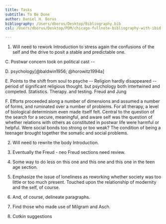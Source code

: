 ```yaml
---
title: Tasks
subtitle: To Be Done
author: Daniel H. Borus
bibliography: /Users/dborus/Desktop/Bibliography.bib
csl: /Users/dborus/Desktop/PDM/chicago-fullnote-bibliography-with-ibid.csl

---
```



1. Will need to rework Introduction to stress again the confusions of the self and the drive to posit a stable and predictable one.



C. Postwar concern took on political cast --

D. psychology[@baldwin1956; @horowitz1994a]

E. Points to the shift from soul to psyche -- Religion hardly disappeared -- period of significant religious thought. but psychology both intertwined and competed. Statistics. Therapy. and testing. Freud and Jung

F.  Efforts proceeded along a number of dimensions and assumed a number of forms, and ruminated over a number of problems. For all therapy, a level of biological determinism even made itself felt. Central to the question of the search for a secure, meaningful, and aware self was the question of whether relations with others as constituted in postwar life were harmful or helpful. Were social bonds too strong or too weak? The condition of being a teenager brought together the somatic and social problems.

2. Will need to rewrite the body Introduction.

3. Eventually the Freud - neo Freud sections need review.

4. Some way to do less on this one and this one and this one in the teen age section.

5. Emphasize the issue of loneliness as reworking whether society was too little or too much present. Touched upon the relationship of modernity and the self, of course.

6. And, of course, delineate paragraphs.

7. Find those who made use of Milgram and Asch.

8. Cotkin suggestions
